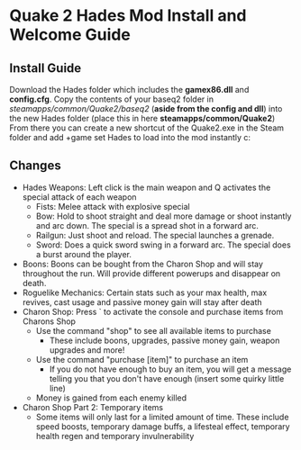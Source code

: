 # Quake 2 Hades Mod Install and Welcome Guide



## Install Guide

Download the Hades folder which includes the **gamex86.dll** and **config.cfg**. Copy the contents of your baseq2 folder in *steamapps/common/Quake2/baseq2* (**aside from the config and dll**) into the new Hades folder (place this in here **steamapps/common/Quake2**)   
From there you can create a new shortcut of the Quake2.exe in the Steam folder and add +game set Hades to load into the mod instantly c:

## Changes

 - Hades Weapons: Left click is the main weapon and Q activates the special attack of each weapon
	 - Fists: Melee attack with explosive special
	 - Bow: Hold to shoot straight and deal more damage or shoot instantly and arc down. The special is a spread shot in a forward arc.
	 - Railgun: Just shoot and reload. The special launches a grenade.
	 - Sword: Does a quick sword swing in a forward arc. The special does a burst around the player.
 - Boons: Boons can be bought from the Charon Shop and will stay throughout the run. Will provide different powerups and disappear on death.
 - Roguelike Mechanics: Certain stats such as your max health, max revives, cast usage and passive money gain will stay after death
 - Charon Shop: Press ` to activate the console and purchase items from Charons Shop
	 - Use the command "shop" to see all available items to purchase
		 - These include boons, upgrades, passive money gain, weapon upgrades and more!
	 - Use the command "purchase [item]" to purchase an item
		 - If you do not have enough to buy an item, you will get a message telling you that you don't have enough (insert some quirky little line)
	 - Money is gained from each enemy killed
 - Charon Shop Part 2: Temporary items
	 - Some items will only last for a limited amount of time. These include speed boosts, temporary damage buffs, a lifesteal effect, temporary health regen and temporary invulnerability